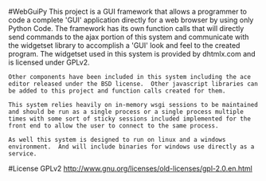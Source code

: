 #WebGuiPy
    This project is a GUI framework that allows a programmer to code a complete 'GUI' application directly for a web browser by using only Python Code.  The framework has its own function calls that will directly send commands to the ajax portion of this system and communicate with the widgetset library to accomplish a 'GUI' look and feel to the created program.  The widgetset used in this system is provided by dhtmlx.com and is licensed under GPLv2.
    
    Other components have been included in this system including the ace editor released under the BSD license.  Other javascript libraries can be added to this project and function calls created for them.
    
    This system relies heavily on in-memory wsgi sessions to be maintained and should be run as a single process or a single process multiple times with some sort of sticky sessions included implemented for the front end to allow the user to connect to the same process.
    
    As well this system is designed to run on linux and a windows environment.  And will include binaries for windows use directly as a service.
    
  

#License
GPLv2 
http://www.gnu.org/licenses/old-licenses/gpl-2.0.en.html
